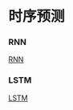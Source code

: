 # 时序预测

### RNN

[RNN](/artificial-intelligence/deep-learning/open-source-library/)

### LSTM

[LSTM](/artificial-intelligence/deep-learning/open-source-library/)